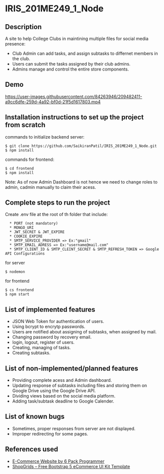 # IRIS_201ME249_1_Node

## Description
A site to help College Clubs in maintining multiple files for social media presence:

* Club Admin can add tasks, and assign subtasks to differnet members in the club.
* Users can submit the tasks assigned by their club admins.
* Admins manage and control the entire store components.

## Demo
https://user-images.githubusercontent.com/84263946/209482411-a9cc6dfe-259d-4a92-bf0d-21f5d1617803.mp4


## Installation instructions to set up the project from scratch

commands to initialize backend server:

```
$ git clone https://github.com/SaikiranPatil/IRIS_201ME249_1_Node.git
$ npm install
```

commands for frontend:

```
$ cd frontend
$ npm install
```
Note: As of now Admin Dashboard is not hence we need to change roles to admin, cadmin manually to claim their acess.

## Complete steps to run the project

Create .env file at the root of th folder that include:

```
  * PORT (not mandatory)
  * MONGO_URI 
  * JWT_SECRET & JWT_EXPIRE
  * COOKIE_EXPIRE
  * SMTP_SERVICE_PROVIDER => Ex:"gmail"
  * SMTP_EMAIL_ADRESS => Ex:"username@mail.com"
  * SMTP_CLIENT_ID & SMTP_CLEINT_SECRET & SMTP_REFRESH_TOKEN => Google API Configurations
```

for server

```
$ nodemon
```
for frontend

```
$ cs frontend
$ npm start
```

## List of implemented features
* JSON Web Token for authentication of users.
* Using bcrypt to encrytp passwords.
* Users are notified about assigning of subtasks, when assigned by mail.
* Changing password by recovery email.
* login, logout, register of users.
* Creating, managing of tasks.
* Creating subtasks.

## List of non-implemented/planned features
* Providing complete acess and Admin dashboard.
* Updating response of subtasks including files and storing them on Google Drive using the Google Drive API.
* Dividing views based on the social media platform.
* Adding task/subtask deadline to Google Calender.

## List of known bugs
* Sometimes, proper responses from server are not displayed.
* Improper redirecting for some pages.

## References used
* [E-Commerce Website by 6 Pack Programmer](https://www.youtube.com/watch?v=AN3t-OmdyKA&t)
* [ShopGrids – Free Bootstrap 5 eCommerce UI Kit Template](https://graygrids.com/templates/shopgrids-bootstrap-ecommerce)
